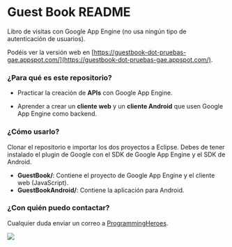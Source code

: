 # **Guest Book README** #

Libro de visitas con Google App Engine (no usa ningún tipo de autenticación de usuarios).

Podéis ver la versión web en [https://guestbook-dot-pruebas-gae.appspot.com/](https://guestbook-dot-pruebas-gae.appspot.com/).

### ¿Para qué es este repositorio? ###

* Practicar la creación de **APIs** con Google App Engine.

* Aprender a crear un **cliente web** y un **cliente Android** que usen Google App Engine como backend.

### ¿Cómo usarlo? ###

Clonar el repositorio e importar los dos proyectos a Eclipse. Debes de tener instalado el plugin de Google con el SDK de Google App Engine y el SDK de Android.

* **GuestBook/**: Contiene el proyecto de Google App Engine y el cliente web (JavaScript).
* **GuestBookAndroid/**: Contiene la aplicación para Android.

### ¿Con quién puedo contactar? ###

Cualquier duda enviar un correo a [ProgrammingHeroes](mailto:programmingh@gmail.com).

![](https://bytebucket.org/programmingheroes/guest-book/raw/4ec28984cca81bbb9d1941ca4620eb3d36b0111a/GuestBookAndroid/ic_launcher-web.png?token=aea36507ce93fef10bb5bb7aded77f666f075e58)
